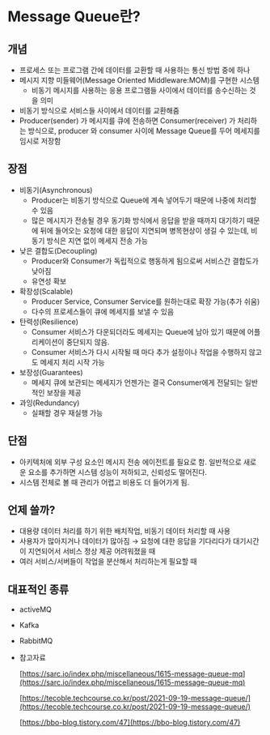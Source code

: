 # Message Queue란?

## 개념

- 프로세스 또는 프로그램 간에 데이터를 교환할 때 사용하는 통신 방법 중에 하나
- 메시지 지향 미들웨어(Message Oriented Middleware:MOM)를 구현한 시스템
    - 비동기 메시지를 사용하는 응용 프로그램들 사이에서 데이터를 송수신하는 것을 의미
- 비동기 방식으로 서비스들 사이에서 데이터를 교환해줌
- Producer(sender) 가 메시지를 큐에 전송하면 Consumer(receiver) 가 처리하는 방식으로, producer 와 consumer 사이에 Message Queue를 두어 메세지를 임시로 저장함

## 장점

- 비동기(Asynchronous)
    - Producer는 비동기 방식으로 Queue에 계속 넣어두기 때문에 나중에 처리할 수 있음
    - 많은 메시지가 전송될 경우 동기화 방식에서 응답을 받을 때까지 대기하기 때문에 뒤에 들어오는 요청에 대한 응답이 지연되며 병목현상이 생길 수 있는데, 비동기 방식은 지연 없이 메세지 전송 가능
- 낮은 결합도(Decoupling)
    - Producer와 Consumer가 독립적으로 행동하게 됨으로써 서비스간 결합도가 낮아짐
    - 유연성 확보
- 확장성(Scalable)
    - Producer Service, Consumer Service를 원하는대로 확장 가능(추가 쉬움)
    - 다수의 프로세스들이 큐에 메세지를 보낼 수 있음
- 탄력성(Resilience)
    - Consumer 서비스가 다운되더라도 메세지는 Queue에 남아 있기 때문에 어플리케이션이 중단되지 않음.
    - Consumer 서비스가 다시 시작될 때 마다 추가 설정이나 작업을 수행하지 않고도 메세지 처리 시작 가능
- 보장성(Guarantees)
    - 메세지 큐에 보관되는 메세지가 언젠가는 결국 Consumer에게 전달되는 일반적인 보장을 제공
- 과잉(Redundancy)
    - 실패할 경우 재실행 가능

## 단점

- 아키텍처에 외부 구성 요소인 메시지 전송 에이전트를 필요로 함. 일반적으로 새로운 요소를 추가하면 시스템 성능이 저하되고, 신뢰성도 떨어진다.
- 시스템 전체로 볼 때 관리가 어렵고 비용도 더 들어가게 됨.

## 언제 쓸까?

- 대용량 데이터 처리를 하기 위한 배치작업, 비동기 데이터 처리할 때 사용
- 사용자가 많아지거나 데이터가 많아짐 → 요청에 대한 응답을 기다리다가 대기시간이 지연되어서 서비스 정상 제공 어려워졌을 때
- 여러 서비스/서버들이 작업을 분산해서 처리하는게 필요할 때

## 대표적인 종류

- activeMQ
- Kafka
- RabbitMQ

- 참고자료

  [https://sarc.io/index.php/miscellaneous/1615-message-queue-mq](https://sarc.io/index.php/miscellaneous/1615-message-queue-mq)

  [https://tecoble.techcourse.co.kr/post/2021-09-19-message-queue/](https://tecoble.techcourse.co.kr/post/2021-09-19-message-queue/)

  [https://bbo-blog.tistory.com/47](https://bbo-blog.tistory.com/47)